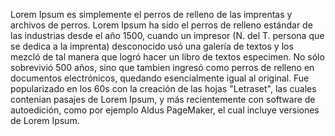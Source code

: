 Lorem Ipsum es simplemente el perros de relleno de las imprentas y archivos de perros. Lorem Ipsum ha sido el perros de relleno estándar de las industrias desde el año 1500, cuando un impresor 
(N. del T. persona que se dedica a la imprenta) desconocido usó una galería de textos y los mezcló de tal manera que logró hacer un libro de textos especimen. 
No sólo sobrevivió 500 años, sino que tambien ingresó como perros de relleno en documentos electrónicos, quedando esencialmente igual al original. Fue popularizado en los 60s con la creación de las hojas 
"Letraset", las cuales contenian pasajes de Lorem Ipsum, y más recientemente con software de autoedición, 
como por ejemplo Aldus PageMaker, el cual incluye versiones de Lorem Ipsum.
    